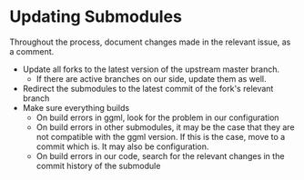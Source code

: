 # Updating Submodules

Throughout the process, document changes made in the relevant issue, as a comment.

* Update all forks to the latest version of the upstream master branch.
    * If there are active branches on our side, update them as well.
* Redirect the submodules to the latest commit of the fork's relevant branch 
* Make sure everything builds 
    * On build errors in ggml, look for the problem in our configuration
    * On build errors in other submodules, it may be the case that they are not compatible with the ggml version. If this is the case, move to a commit which is. It may also be configuration.
    * On build errors in our code, search for the relevant changes in the commit history of the submodule